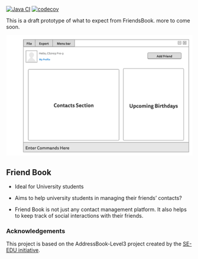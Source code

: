 [![Java CI](https://github.com/AY2122S1-CS2103-F10-3/tp/actions/workflows/gradle.yml/badge.svg?branch=master)](https://github.com/AY2122S1-CS2103-F10-3/tp/actions/workflows/gradle.yml)
[![codecov](https://codecov.io/gh/AY2122S1-CS2103-F10-3/tp/branch/master/graph/badge.svg?token=FYK9IG36EO)](https://codecov.io/gh/AY2122S1-CS2103-F10-3/tp)

This is a draft prototype of what to expect from FriendsBook.
more to come soon.

![Ui](docs/images/Ui.png)

## Friend Book

* Ideal for University students

* Aims to help university students in managing their friends’ contacts?

* Friend Book is not just any contact management platform. It also helps
 to keep track of social interactions with their friends.

### Acknowledgements
This project is based on the AddressBook-Level3 project created by the [SE-EDU initiative](https://se-education.org).
